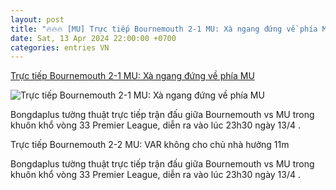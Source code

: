 ```yaml
---
layout: post
title: "🔥🔥🔥 [MU] Trực tiếp Bournemouth 2-1 MU: Xà ngang đứng về phía MU"
date: Sat, 13 Apr 2024 22:00:00 +0700
categories: entries VN
---
```

[Trực tiếp Bournemouth 2-1 MU: Xà ngang đứng về phía MU](https://bongdaplus.vn/ngoai-hang-anh/truc-tiep-bournemouth-vs-mu-23h30-ngay-13-4-4278282404.html)

![Trực tiếp Bournemouth 2-1 MU: Xà ngang đứng về phía MU](https://cdn.bongdaplus.vn/Assets/Media/2024/04/14/8/mu-bournemouth-41.jpg)

Bongdaplus tường thuật trực tiếp trận đấu giữa Bournemouth vs MU trong khuôn khổ vòng 33 Premier League, diễn ra vào lúc 23h30 ngày 13/4 .

Trực tiếp Bournemouth 2-2 MU: VAR không cho chủ nhà hưởng 11m

Bongdaplus tường thuật trực tiếp trận đấu giữa Bournemouth vs MU trong khuôn khổ vòng 33 Premier League, diễn ra vào lúc 23h30 ngày 13/4 .

